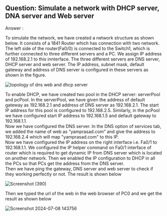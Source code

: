 ## Question: Simulate a network with DHCP server, DNA server and Web server<br>
Answer :<br/>

To simulate the network, we have created a network structure as shown below. It consists of a 1841 Router which has connection with two network. The left side of the router(Fa0/0) is connected to the Switch1, which is further connected to three different servers and a PC. We assign IP address of 192.168.2.1 to this innterface. The three different servers are DNS server, DHCP server and web server. The IP address, subnet mask, default gateway and address of DNS server is configured in these servers as shown in the figure. <br/>


![topology of dns web and dhcp server](https://github.com/Nabin9817/Computer-Networking/assets/149253579/181a8711-812e-40bf-8075-d04edca12d25)

To enable DHCP, we have created two pool in the DHCP server: serverPool and pcPool. In the serverPool, we have given the address of default gateway as 192.168.2.1 and address of DNS server as 192.168.2.1. The start IP address for this pool is configured to 192.168.2.5. Similarly, in the pcPool we have configured start IP address to 192.168.1.5 and default gateway to 192.168.1.1.<br/>
Now we have configured the DNS server. In the DNS option of services tab, we added the name of web as “yamprasad.com” and give the address to 192.168.2.4 which will map "yamprasad.com" to this IP.<br/>
Now we have configured the IP address on the right interface i.e. Fa0/1 to 192.168.1.1. We configured the IP helper command on Fa0/1 interface of router  which is required to get dynamic IP from DNS server which is located on another network. Then we enabled the IP configuration to DHCP in all the PCs so that PCs get the address from the DNS server.<br>
Then we have ping the gateway, DNS server and web server to check if they working perfectly or not. The result is shown below<br>

![Screenshot (390)](https://github.com/Nabin9817/Computer-Networking/assets/149253579/0d99d696-ecdf-4b9d-b1ec-bc293b182270)


Then we typed the url of the web in the web browser of PC0 and we get the result as shown below<br>

![Screenshot 2024-07-08 143756](https://github.com/Nabin9817/Computer-Networking/assets/149253579/cbe6627f-4f98-44ee-b639-b33aad3322a4)

